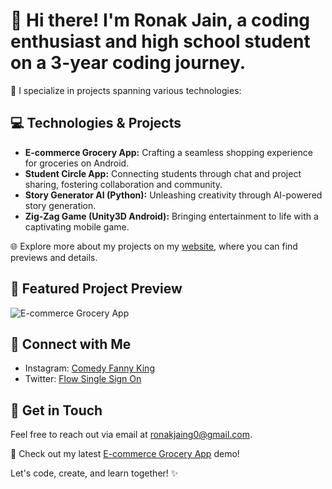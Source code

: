 # 👋 Hi there! I'm Ronak Jain, a coding enthusiast and high school student on a 3-year coding journey.

🚀 I specialize in projects spanning various technologies:

## 💻 Technologies & Projects
- **E-commerce Grocery App:** Crafting a seamless shopping experience for groceries on Android.
- **Student Circle App:** Connecting students through chat and project sharing, fostering collaboration and community.
- **Story Generator AI (Python):** Unleashing creativity through AI-powered story generation.
- **Zig-Zag Game (Unity3D Android):** Bringing entertainment to life with a captivating mobile game.

🌐 Explore more about my projects on my [website](https://crazy-studio-website.web.app/), where you can find previews and details.

## 🌟 Featured Project Preview
![E-commerce Grocery App](link-to-image-grocery-app)

## 📱 Connect with Me
- Instagram: [Comedy Fanny King](https://www.instagram.com/comedy_fanny_king/)
- Twitter: [Flow Single Sign On](https://twitter.com/i/flow/single_sign_on)

## 📧 Get in Touch
Feel free to reach out via email at [ronakjaing0@gmail.com](mailto:ronakjaing0@gmail.com).

🔗 Check out my latest [E-commerce Grocery App](link-to-grocery-app-demo) demo!

Let's code, create, and learn together! ✨
